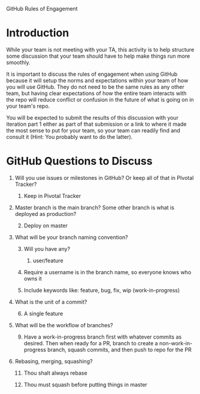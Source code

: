 GitHub Rules of Engagement

# Introduction

While your team is not meeting with your TA, this activity is to help structure some discussion that your team should have to help make things run more smoothly.

It is important to discuss the rules of engagement when using GitHub because it will setup the norms and expectations within your team of how you will use GitHub. They do not need to be the same rules as any other team, but having clear expectations of how the entire team interacts with the repo will reduce conflict or confusion in the future of what is going on in your team's repo.

You will be expected to submit the results of this discussion with your iteration part 1 either as part of that submission or a link to where it made the most sense to put for your team, so your team can readily find and consult it (Hint: You probably want to do the latter).

# GitHub Questions to Discuss

1. Will you use issues or milestones in GitHub? Or keep all of that in PIvotal Tracker?

    1. Keep in Pivotal Tracker

2. Master branch is the main branch? Some other branch is what is deployed as production?

    2. Deploy on master

3. What will be your branch naming convention?

    3. Will you have any?

        1. user/feature

    4. Require a username is in the branch name, so everyone knows who owns it

    5. Include keywords like: feature, bug, fix, wip (work-in-progress)

4. What is the unit of a commit?

    6. A single feature

5. What will be the workflow of branches?

    9. Have a work-in-progress branch first with whatever commits as desired. Then when ready for a PR, branch to create a non-work-in-progress branch, squash commits, and then push to repo for the PR

6. Rebasing, merging, squashing?

    11. Thou shalt always rebase
    
    13. Thou must squash before putting things in master
